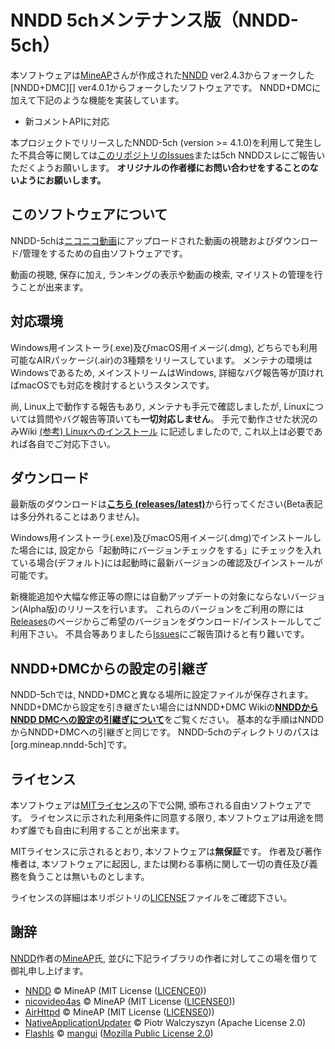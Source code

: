 # NNDD 5chメンテナンス版（NNDD-5ch）

本ソフトウェアは[MineAP][]さんが作成された[NNDD][] ver2.4.3からフォークした[NNDD+DMC][] ver4.0.1からフォークしたソフトウェアです。
NNDD+DMCに加えて下記のような機能を実装しています。

* 新コメントAPIに対応

本プロジェクトでリリースしたNNDD-5ch (version >= 4.1.0)を利用して発生した不具合等に関しては[このリポジトリのIssues][Issues]または5ch NNDDスレにご報告いただくようお願いします。
**オリジナルの作者様にお問い合わせをすることのないようにお願いします。**


## このソフトウェアについて
NNDD-5chは[ニコニコ動画](http://www.nicovideo.jp)にアップロードされた動画の視聴およびダウンロード/管理をするための自由ソフトウェアです。

動画の視聴, 保存に加え, ランキングの表示や動画の検索, マイリストの管理を行うことが出来ます。

## 対応環境
Windows用インストーラ(.exe)及びmacOS用イメージ(.dmg), どちらでも利用可能なAIRパッケージ(.air)の3種類をリリースしています。
メンテナの環境はWindowsであるため, メインストリームはWindows, 詳細なバグ報告等が頂ければmacOSでも対応を検討するというスタンスです。

尚, Linux上で動作する報告もあり, メンテナも手元で確認しましたが, Linuxについては質問やバグ報告等頂いても**一切対応しません**。
手元で動作させた状況のみWiki [(参考) Linuxへのインストール][NNDD+DMC on Linux] に記述しましたので, これ以上は必要であれば各自でご対応下さい。

## ダウンロード
最新版のダウンロードは[**こちら (releases/latest)**][Release-Latest]から行ってください(Beta表記は多分外れることはありません)。

Windows用インストーラ(.exe)及びmacOS用イメージ(.dmg)でインストールした場合には, 設定から「起動時にバージョンチェックをする」にチェックを入れている場合(デフォルト)には起動時に最新バージョンの確認及びインストールが可能です。

新機能追加や大幅な修正等の際には自動アップデートの対象にならないバージョン(Alpha版)のリリースを行います。
これらのバージョンをご利用の際には[Releases][]のページからご希望のバージョンをダウンロード/インストールしてご利用下さい。
不具合等ありましたら[Issues][]にご報告頂けると有り難いです。


## NNDD+DMCからの設定の引継ぎ
NNDD-5chでは, NNDD+DMCと異なる場所に設定ファイルが保存されます。
NNDD+DMCから設定を引き継ぎたい場合にはNNDD+DMC Wikiの[**NNDDからNNDD DMCへの設定の引継ぎについて**][Config]をご覧ください。
基本的な手順はNNDDからNNDD+DMCへの引継ぎと同じです。
NNDD-5chのディレクトリのパスは\[org.mineap.nndd-5ch\]です。

## ライセンス
本ソフトウェアは[MITライセンス][License]の下で公開, 頒布される自由ソフトウェアです。
ライセンスに示された利用条件に同意する限り, 本ソフトウェアは用途を問わず誰でも自由に利用することが出来ます。

MITライセンスに示されるとおり, 本ソフトウェアは**無保証**です。
作者及び著作権者は, 本ソフトウェアに起因し, または関わる事柄に関して一切の責任及び義務を負うことは無いものとします。

ライセンスの詳細は本リポジトリの[LICENSE][License]ファイルをご確認下さい。

## 謝辞
[NNDD][]作者の[MineAP][]氏, 並びに下記ライブラリの作者に対してこの場を借りて御礼申し上げます。

* [NNDD][] &copy; MineAP (MIT License ([LICENCE0][License-Orig]))
* [nicovideo4as][NNDD] &copy; MineAP (MIT License ([LICENSE0][License-Orig]))
* [AirHttpd][NNDD] &copy; MineAP (MIT License ([LICENSE0][License-Orig]))
* [NativeApplicationUpdater][] &copy; Piotr Walczyszyn (Apache License 2.0)
* [Flashls][] &copy; [mangui][] ([Mozilla Public License 2.0][MPLv2])

[MineAP]: https://twitter.com/mineap
[NNDD]: https://ja.osdn.net/projects/nndd/
[Issues]: https://github.com/SSW-SCIENTIFIC/NNDD/issues
[License]: https://github.com/SSW-SCIENTIFIC/NNDD/blob/master/LICENSE
[License-Orig]: https://github.com/SSW-SCIENTIFIC/NNDD/blob/master/LICENSE0
[MPLv2]: https://github.com/SSW-SCIENTIFIC/NNDD/blob/master/LICENSE_MPLv2
[NativeApplicationUpdater]: https://code.google.com/archive/p/nativeapplicationupdater/
[Flashls]: http://www.flashls.org/
[mangui]: https://github.com/mangui
[Config]: https://github.com/SSW-SCIENTIFIC/NNDD/wiki/NNDD%E3%81%8B%E3%82%89NNDD-DMC%E3%81%B8%E3%81%AE%E8%A8%AD%E5%AE%9A%E3%81%AE%E5%BC%95%E7%B6%99%E3%81%8E%E3%81%AB%E3%81%A4%E3%81%84%E3%81%A6
[NNDD+DMC on Linux]: https://github.com/SSW-SCIENTIFIC/NNDD/wiki/(%E5%8F%82%E8%80%83)-Linux%E3%81%B8%E3%81%AE%E3%82%A4%E3%83%B3%E3%82%B9%E3%83%88%E3%83%BC%E3%83%AB
[Release-Latest]: https://github.com/SSW-SCIENTIFIC/NNDD/releases/latest
[Releases]: https://github.com/SSW-SCIENTIFIC/NNDD/releases

